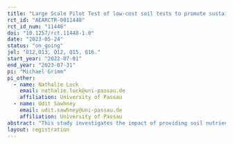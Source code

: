 ```yaml
---
title: "Large Scale Pilot Test of low-cost soil tests to promote sustainable farming practices among smallholder farms in Indonesia"
rct_id: "AEARCTR-0011448"
rct_id_num: "11448"
doi: "10.1257/rct.11448-1.0"
date: "2023-05-24"
status: "on_going"
jel: "O12,O13, Q12, Q15, Q16."
start_year: "2022-07-01"
end_year: "2023-07-31"
pi: "Michael Grimm"
pi_other:
  - name: Nathalie Luck
    email: nathalie.luck@uni-passau.de
    affiliation: University of Passau
  - name: Udit Sawhney
    email: udit.sawhney@uni-passau.de
    affiliation: University of Passau
abstract: "This study investigates the impact of providing soil nutrient management training and conducting on-the-field manual soil tests to encourage smallholder farmers to adopt a balanced fertilizer application behaviour and to increase the use of organic inputs. The intervention is implemented as a Randomized Controlled Trial, wherein information and training sessions on soil management practices are provided in a farmer group setting. Villages were randomized into three groups: (1) Control group, (2) T1: 1-day training and (3) T2: 2-day training. In T2 we additionally offered soil testing. This allows us to investigate whether soil testing can augment the effect of soil health management training. Following the in-person training, farmers in T1 and T2 further received access to a digital extension platform. This platform provides videos and tutorials on the material taught during the training. The study relies on dual-wave panel datasets (baseline and end-line survey). Given the local context of unbalanced application of chemical fertilizers, we are particularly interested in investigating whether exposure to training influences farmers’ fertilizer application behaviour. The research design also permits the exploration of potential changes in farm yields, farming profits/losses, and also farmers’ knowledge about nutrient management in response to training."
layout: registration
---
```


